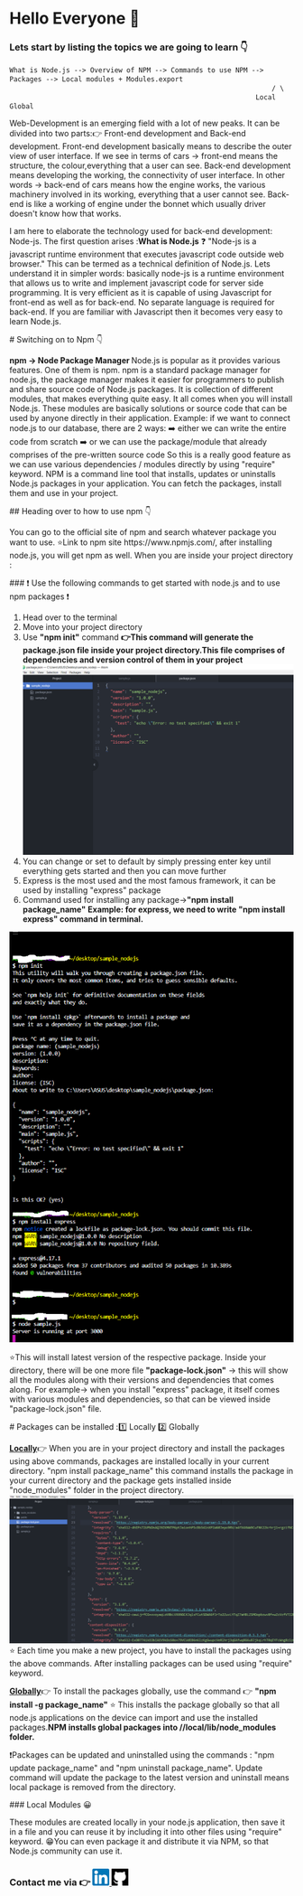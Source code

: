 # Hello Everyone 👋 
### Lets start by listing the topics we are going to learn 👇
```flow
What is Node.js --> Overview of NPM --> Commands to use NPM --> Packages --> Local modules + Modules.export
                                                                 / \
                                                             Local  Global
```                                                             
<p>Web-Development is an emerging field with a lot of new peaks. It can be divided into two parts:👉 Front-end development and Back-end development.
Front-end development basically means to describe the outer view of user interface. If we see in terms of cars -> front-end means the structure, the colour,everything that a user can see.
Back-end development means developing the working, the connectivity of user interface. In other words -> back-end of cars means how the engine works, the various machinery involved in its working, everything that a user cannot see. Back-end is like a working of engine under the bonnet which usually driver doesn't know how that works.</p>
<p>I am here to elaborate the technology used for back-end development: Node-js.
  The first question arises :<b>What is Node.js</b> ❓
"Node-js is a javascript runtime environment that executes javascript code outside web browser." This can be termed as a technical definition of Node.js.
Lets understand it in simpler words: basically node-js is a runtime environment that allows us to write and implement javascript code for server side programming. It is very efficient as it is capable of using Javascript for front-end as well as for back-end. No separate language is required for back-end.
If you are familiar with Javascript then it becomes very easy to learn Node.js.</p> 
# Switching on to Npm 👇
<p><b>npm -> Node Package Manager </b>
Node.js is popular as it provides various features. One of them is npm.
npm is a standard package manager for node.js, the package manager makes it easier for programmers to publish and share source code of Node.js packages. 
It is collection of different modules, that makes everything quite easy. It all comes when you will install Node.js.
These modules are basically solutions or source code that can be used by anyone directly in their application. 
Example: if we want to connect node.js to our database, there are 2 ways:
➡️ either we can write the entire code from scratch
➡️ or we can use the package/module that already comprises of the pre-written source code 
So this is a really good feature as we can use various dependencies / modules directly by using "require" keyword. NPM is a command line tool that installs, updates or uninstalls Node.js packages in your application.
You can fetch the packages, install them and use in your project.</p>
## Heading over to how to use npm 👇
<p>You can go to the official site of npm and search whatever package you want to use.
⭐Link to npm site https://www.npmjs.com/, after installing node.js, you will get npm as well. When you are inside your project directory :</p>
### ❗ Use the following commands to get started with node.js and to use npm packages ❗
<ol>
  <li>Head over to the terminal</li>
  <li>Move into your project directory</li>
  <li>Use <b>"npm init"</b> command <b>👉This command will generate the package.json file inside your project directory.This file comprises of dependencies and version control of them in your project</b></li>
  <img src="https://github.com/Sugandha-999/Node-js/blob/main/package_ss.png">
  <li>You can change or set to default by simply pressing enter key until everything gets started and then you can move further</li>
  <li>Express is the most used and the most famous framework, it can be used by installing "express" package</li>
  <li>Command used for installing any package-><b>"npm install package_name"</b> <b>Example: for express, we need to write "npm install express" command in terminal.</b></li>
 </ol><img src="https://github.com/Sugandha-999/Node-js/blob/main/npmcommands.png">
 <p>⭐This will install latest version of the respective package.
  Inside your directory, there will be one more file <b>"package-lock.json"</b> -> this will show all the modules along with their versions and dependencies that comes along.
 For example-> when you install "express" package, it itself comes with various modules and dependencies, so that can be viewed inside "package-lock.json" file.</p>
 # Packages can be installed :1️⃣ Locally  2️⃣ Globally
 <p><u><b>Locally</b></u>👉 When you are in your project directory and install the packages using above commands, packages are installed locally in your current directory.
  "npm install package_name" this command installs the package in your current directory and the package gets installed inside "node_modules" folder in the project directory.
  <img src="https://github.com/Sugandha-999/Node-js/blob/main/package_lock_ss.png">
 ⭐ Each time you make a new project, you have to install the packages using the above commands. After installing packages can be used using "require" keyword.</p>
  <p><u><b>Globally</b></u>👉 To install the packages globally, use the command 👉 <b>"npm install -g package_name"</b>
 ⭐ This installs the package globally so that all node.js applications on the device can import and use the installed packages.<b>NPM installs global packages into /<User>/local/lib/node_modules folder.</b></p>
 <p>❗Packages can be updated and uninstalled using the commands : "npm update package_name" and "npm uninstall package_name". Update command will update the package to the latest version and uninstall means local package is removed from the directory.</p>
 ### Local Modules 😀
 <p>These modules are created locally in your node.js application, then save it in a file and you can reuse it by including it into other files using "require" keyword.
  😁You can even package it and distribute it via NPM, so that Node.js community can use it. </p>
  
<h3>Contact me via 👉
  <a href="https://www.linkedin.com/in/sugandha-malhotra-a95685193/"><img src="https://github.com/Sugandha-999/Node-js/blob/main/linkedin.png" height="30px" width="30px">
  <a href="https://www.github.com/Sugandha-999/"><img src="https://github.com/Sugandha-999/Node-js/blob/main/github.png" height="30px" width="30px"></h3>
